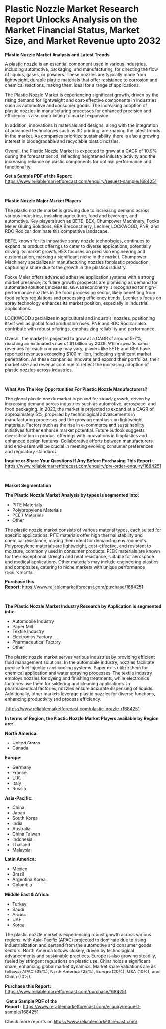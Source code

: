 <p><h1>Plastic Nozzle Market Research Report Unlocks Analysis on the Market Financial Status, Market Size, and Market Revenue upto 2032</h1></p><p><strong>Plastic Nozzle Market Analysis and Latest Trends</strong></p>
<p><p>A plastic nozzle is an essential component used in various industries, including automotive, packaging, and manufacturing, for directing the flow of liquids, gases, or powders. These nozzles are typically made from lightweight, durable plastic materials that offer resistance to corrosion and chemical reactions, making them ideal for a range of applications. </p><p>The Plastic Nozzle Market is experiencing significant growth, driven by the rising demand for lightweight and cost-effective components in industries such as automotive and consumer goods. The increasing adoption of plastic nozzles in manufacturing processes for enhanced precision and efficiency is also contributing to market expansion. </p><p>In addition, innovations in materials and designs, along with the integration of advanced technologies such as 3D printing, are shaping the latest trends in the market. As companies prioritize sustainability, there is also a growing interest in biodegradable and recyclable plastic nozzles. </p><p>Overall, the Plastic Nozzle Market is expected to grow at a CAGR of 10.9% during the forecast period, reflecting heightened industry activity and the increasing reliance on plastic components for optimal performance and functionality.</p></p>
<p><strong>Get a Sample PDF of the Report:&nbsp;</strong> <a href="https://www.reliablemarketforecast.com/enquiry/request-sample/1684251?utm_campaign=3178&utm_medium=2&utm_source=Github&utm_content=ia&utm_term=26032025&utm_id=plastic-nozzle">https://www.reliablemarketforecast.com/enquiry/request-sample/1684251</a></p>
<p>&nbsp;</p>
<p><strong>Plastic Nozzle Major Market Players</strong></p>
<p><p>The plastic nozzle market is growing due to increasing demand across various industries, including agriculture, food and beverage, and automotive. Key players such as BETE, BEX, Chumpower Machinery, Focke Meler Gluing Solutions, GEA Breconcherry, Lechler, LOCKWOOD, PNR, and RDC Rodicar dominate this competitive landscape. </p><p>BETE, known for its innovative spray nozzle technologies, continues to expand its product offerings to cater to diverse applications, potentially driving its market growth. BEX focuses on precision engineering and customization, marking a significant niche in the market. Chumpower Machinery specializes in manufacturing nozzles for plastic production, capturing a share due to the growth in the plastics industry.</p><p>Focke Meler offers advanced adhesive application systems with a strong market presence; its future growth prospects are promising as demand for automated solutions increases. GEA Breconcherry is recognized for high-performance nozzles in the food processing sector, likely benefiting from food safety regulations and processing efficiency trends. Lechler's focus on spray technology enhances its market position, especially in industrial applications.</p><p>LOCKWOOD specializes in agricultural and industrial nozzles, positioning itself well as global food production rises. PNR and RDC Rodicar also contribute with robust offerings, emphasizing reliability and performance.</p><p>Overall, the market is projected to grow at a CAGR of around 5-7%, reaching an estimated value of $1 billion by 2028. While specific sales revenues for each company may vary, players like BETE and GEA have reported revenues exceeding $100 million, indicating significant market penetration. As these companies innovate and expand their portfolios, their market size and revenue continue to reflect the increasing adoption of plastic nozzles across industries.</p></p>
<p>&nbsp;</p>
<p><strong>What Are The Key Opportunities For Plastic Nozzle Manufacturers?</strong></p>
<p><p>The global plastic nozzle market is poised for steady growth, driven by increasing demand across industries such as automotive, aerospace, and food packaging. In 2023, the market is projected to expand at a CAGR of approximately 5%, propelled by technological advancements in manufacturing processes and the growing emphasis on lightweight materials. Factors such as the rise in e-commerce and sustainability initiatives further enhance market potential. Future outlook suggests diversification in product offerings with innovations in bioplastics and enhanced design features. Collaborative efforts between manufacturers and end-users will be crucial in meeting evolving consumer preferences and regulatory standards.</p></p>
<p><strong>Inquire or Share Your Questions If Any Before Purchasing This Report:</strong> <a href="https://www.reliablemarketforecast.com/enquiry/pre-order-enquiry/1684251?utm_campaign=3178&utm_medium=2&utm_source=Github&utm_content=ia&utm_term=26032025&utm_id=plastic-nozzle">https://www.reliablemarketforecast.com/enquiry/pre-order-enquiry/1684251</a></p>
<p>&nbsp;</p>
<p><strong>Market Segmentation</strong></p>
<p><strong>The Plastic Nozzle Market Analysis by types is segmented into:</strong></p>
<p><ul><li>PITE Materials</li><li>Polypropylene Materials</li><li>PEEK Materials</li><li>Other</li></ul></p>
<p><p>The plastic nozzle market consists of various material types, each suited for specific applications. PITE materials offer high thermal stability and chemical resistance, making them ideal for demanding environments. Polypropylene materials are lightweight, cost-effective, and resistant to moisture, commonly used in consumer products. PEEK materials are known for their exceptional strength and heat resistance, suitable for aerospace and medical applications. Other materials may include engineering plastics and composites, catering to niche markets with unique performance requirements.</p></p>
<p><strong>Purchase this Report:&nbsp;</strong><a href="https://www.reliablemarketforecast.com/purchase/1684251?utm_campaign=3178&utm_medium=2&utm_source=Github&utm_content=ia&utm_term=26032025&utm_id=plastic-nozzle">https://www.reliablemarketforecast.com/purchase/1684251</a></p>
<p>&nbsp;</p>
<p><strong>The Plastic Nozzle Market Industry Research by Application is segmented into:</strong></p>
<p><ul><li>Automobile Industry</li><li>Paper Mill</li><li>Textile Industry</li><li>Electronics Factory</li><li>Pharmaceutical Factory</li><li>Other</li></ul></p>
<p><p>The plastic nozzle market serves various industries by providing efficient fluid management solutions. In the automobile industry, nozzles facilitate precise fuel injection and cooling systems. Paper mills utilize them for chemical application and water spraying processes. The textile industry employs nozzles for dyeing and finishing treatments, while electronics factories use them for soldering and cleaning applications. In pharmaceutical factories, nozzles ensure accurate dispensing of liquids. Additionally, other markets leverage plastic nozzles for diverse functions, enhancing productivity and process efficiency.</p></p>
<p><a href="https://www.reliablemarketforecast.com/plastic-nozzle-r1684251?utm_campaign=3178&utm_medium=2&utm_source=Github&utm_content=ia&utm_term=26032025&utm_id=plastic-nozzle">&nbsp;https://www.reliablemarketforecast.com/plastic-nozzle-r1684251</a></p>
<p><strong>In terms of Region, the Plastic Nozzle Market Players available by Region are:</strong></p>
<p>
    <p> <strong> North America: </strong>
        <ul>
            <li>United States</li>
            <li>Canada</li>
        </ul>
        </p> 
    <p> <strong> Europe: </strong>
        <ul>
            <li>Germany</li>
            <li>France</li>
            <li>U.K.</li>
            <li>Italy</li>
            <li>Russia</li>
        </ul>
        </p> 
    <p> <strong> Asia-Pacific: </strong>
        <ul>
            <li>China</li>
            <li>Japan</li>
            <li>South Korea</li>
            <li>India</li>
            <li>Australia</li>
            <li>China Taiwan</li>
            <li>Indonesia</li>
            <li>Thailand</li>
            <li>Malaysia</li>
        </ul>
        </p> 
    <p> <strong> Latin America: </strong>
        <ul>
            <li>Mexico</li>
            <li>Brazil</li>
            <li>Argentina Korea</li>
            <li>Colombia</li>
        </ul>
        </p> 
    <p> <strong> Middle East & Africa: </strong>
        <ul>
            <li>Turkey</li>
            <li>Saudi</li>
            <li>Arabia</li>
            <li>UAE</li>
            <li>Korea</li>
        </ul>
    </p>
    </p>
<p><p>The plastic nozzle market is experiencing robust growth across various regions, with Asia-Pacific (APAC) projected to dominate due to rising industrialization and demand from the automotive and consumer goods sectors. North America follows closely, driven by technological advancements and sustainable practices. Europe is also growing steadily, fueled by stringent regulations on plastic use. China holds a significant share, enhancing global market dynamics. Market share valuations are as follows: APAC (35%), North America (25%), Europe (20%), USA (10%), and China (10%).</p></p>
<p><strong>Purchase this Report: </strong><a href="https://www.reliablemarketforecast.com/purchase/1684251?utm_campaign=3178&utm_medium=2&utm_source=Github&utm_content=ia&utm_term=26032025&utm_id=plastic-nozzle">https://www.reliablemarketforecast.com/purchase/1684251</a></p>
<p>&nbsp;<strong>Get a Sample PDF of the Report:&nbsp;&nbsp;</strong><a href="https://www.reliablemarketforecast.com/enquiry/request-sample/1684251?utm_campaign=3178&utm_medium=2&utm_source=Github&utm_content=ia&utm_term=26032025&utm_id=plastic-nozzle">https://www.reliablemarketforecast.com/enquiry/request-sample/1684251</a></p>
<p><strong></strong></p>
<p>Check more reports on <a href="https://www.reliablemarketforecast.com/?utm_campaign=3178&utm_medium=2&utm_source=Github&utm_content=ia&utm_term=26032025&utm_id=plastic-nozzle">https://www.reliablemarketforecast.com/</a></p>